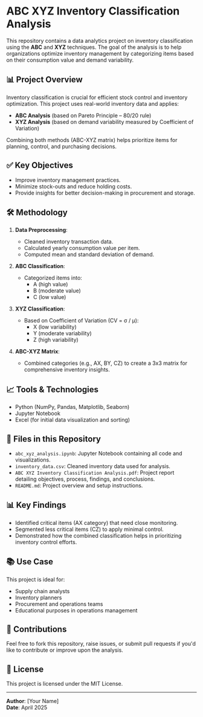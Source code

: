 # ABC XYZ Inventory Classification Analysis

This repository contains a data analytics project on inventory classification using the **ABC** and **XYZ** techniques. The goal of the analysis is to help organizations optimize inventory management by categorizing items based on their consumption value and demand variability.

## 📊 Project Overview

Inventory classification is crucial for efficient stock control and inventory optimization. This project uses real-world inventory data and applies:

- **ABC Analysis** (based on Pareto Principle – 80/20 rule)
- **XYZ Analysis** (based on demand variability measured by Coefficient of Variation)

Combining both methods (ABC-XYZ matrix) helps prioritize items for planning, control, and purchasing decisions.

## ✅ Key Objectives

- Improve inventory management practices.
- Minimize stock-outs and reduce holding costs.
- Provide insights for better decision-making in procurement and storage.

## 🛠️ Methodology

1. **Data Preprocessing**:
   - Cleaned inventory transaction data.
   - Calculated yearly consumption value per item.
   - Computed mean and standard deviation of demand.

2. **ABC Classification**:
   - Categorized items into:
     - A (high value)
     - B (moderate value)
     - C (low value)

3. **XYZ Classification**:
   - Based on Coefficient of Variation (CV = σ / μ):
     - X (low variability)
     - Y (moderate variability)
     - Z (high variability)

4. **ABC-XYZ Matrix**:
   - Combined categories (e.g., AX, BY, CZ) to create a 3x3 matrix for comprehensive inventory insights.

## 📈 Tools & Technologies

- Python (NumPy, Pandas, Matplotlib, Seaborn)
- Jupyter Notebook
- Excel (for initial data visualization and sorting)

## 📂 Files in this Repository

- `abc_xyz_analysis.ipynb`: Jupyter Notebook containing all code and visualizations.
- `inventory_data.csv`: Cleaned inventory data used for analysis.
- `ABC XYZ Inventory Classification Analysis.pdf`: Project report detailing objectives, process, findings, and conclusions.
- `README.md`: Project overview and setup instructions.

## 📊 Key Findings

- Identified critical items (AX category) that need close monitoring.
- Segmented less critical items (CZ) to apply minimal control.
- Demonstrated how the combined classification helps in prioritizing inventory control efforts.

## 📚 Use Case

This project is ideal for:
- Supply chain analysts
- Inventory planners
- Procurement and operations teams
- Educational purposes in operations management

## 🤝 Contributions

Feel free to fork this repository, raise issues, or submit pull requests if you'd like to contribute or improve upon the analysis.

## 📃 License

This project is licensed under the MIT License.

---

**Author**: [Your Name]  
**Date**: April 2025
